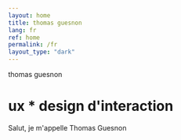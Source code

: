 ```yaml
---
layout: home
title: thomas guesnon
lang: fr
ref: home
permalink: /fr
layout_type: "dark"
---
```

thomas guesnon
# ux * design d'interaction

Salut, je m'appelle Thomas Guesnon